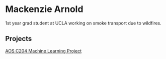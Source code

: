 # Mackenzie Arnold 
1st year grad student at UCLA working on smoke transport due to wildfires. 

## Projects

[AOS C204 Machine Learning Project](/AOSC204project.md)
